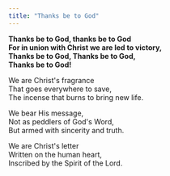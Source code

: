 ```yaml
---
title: "Thanks be to God"
---
```


**Thanks be to God, thanks be to God   
For in union with Christ we are led to victory,   
Thanks be to God, Thanks be to God,   
Thanks be to God!**

We are Christ's fragrance   
That goes everywhere to save,   
The incense that burns to bring new life.

We bear His message,   
Not as peddlers of God's Word,   
But armed with sincerity and truth.

We are Christ's letter   
Written on the human heart,   
Inscribed by the Spirit of the Lord.